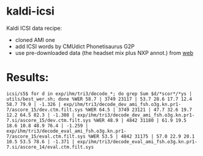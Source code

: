 # kaldi-icsi
Kaldi ICSI data recipe:
- cloned AMI one
- add ICSI words by CMUdict Phonetisaurus G2P
- use pre-downloaded data (the headset mix plus NXP annot.) from [web](http://groups.inf.ed.ac.uk/ami/icsi/download/)

# Results:
`icsi/s5$ for d in exp/ihm/tri3/decode_*; do grep Sum $d/*scor*/*ys | utils/best_wer.sh; done
%WER 58.7 | 3749 23117 | 53.7 28.6 17.7 12.4 58.7 79.9 | -1.326 | exp/ihm/tri3/decode_dev_ami_fsh.o3g.kn.pr1-7/ascore_15/dev.ctm.filt.sys
%WER 64.5 | 3749 23121 | 47.7 32.6 19.7 12.2 64.5 82.3 | -1.308 | exp/ihm/tri3/decode_dev_ami_fsh.o3g.kn.pr1-7.si/ascore_15/dev.ctm.filt.sys
%WER 48.9 | 4842 31180 | 61.9 19.5 18.6 10.8 48.9 76.4 | -1.259 | exp/ihm/tri3/decode_eval_ami_fsh.o3g.kn.pr1-7/ascore_15/eval.ctm.filt.sys
%WER 53.5 | 4842 31175 | 57.0 22.9 20.1 10.5 53.5 78.6 | -1.371 | exp/ihm/tri3/decode_eval_ami_fsh.o3g.kn.pr1-7.si/ascore_14/eval.ctm.filt.sys`
